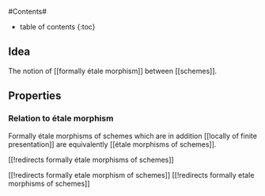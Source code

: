 
#Contents#
* table of contents
{:toc}

## Idea

The notion of [[formally étale morphism]] between [[schemes]].

## Properties

### Relation to étale morphism

Formally étale morphisms of schemes which are in addition [[locally of finite presentation]] are equivalently [[étale morphisms of schemes]].


[[!redirects formally étale morphisms of schemes]]

[[!redirects formally etale morphism of schemes]]
[[!redirects formally etale morphisms of schemes]]